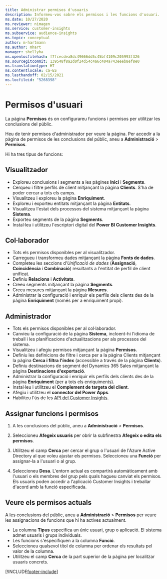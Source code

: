 ```yaml
---
title: Administrar permisos d'usuaris
description: Informeu-vos sobre els permisos i les funcions d'usuari.
ms.date: 10/27/2020
ms.reviewer: nimagen
ms.service: customer-insights
ms.subservice: audience-insights
ms.topic: conceptual
author: m-hartmann
ms.author: mhart
manager: shellyha
ms.openlocfilehash: f7fcecdea8dc49666dd5c45bf4109c205993f326
ms.sourcegitcommit: 139548f8a2d0f24d54c4a6c404a743eeeb8ef8e0
ms.translationtype: HT
ms.contentlocale: ca-ES
ms.lasthandoff: 02/15/2021
ms.locfileid: "5268398"
---
```

# <a name="user-permissions"></a>Permisos d'usuari

La pàgina **Permisos** és on configurareu funcions i permisos per utilitzar les conclusions del públic.

Heu de tenir permisos d'administrador per veure la pàgina. Per accedir a la pàgina de permisos de les conclusions del públic, aneu a **Administració** > **Permisos**.

Hi ha tres tipus de funcions:

## <a name="viewer"></a>Visualitzador

- Exploreu conclusions i segments a les pàgines **Inici** i **Segments**.
- Cerqueu i filtre perfils de client mitjançant la pàgina **Clients**. S'ha de poder cercar a tots els camps.
- Visualitzeu i exploreu la pàgina **Enriquiment**.
- Exploreu i exporteu entitats mitjançant la pàgina **Entitats**.
- Visualitzeu l'estat dels processos del sistema mitjançant la pàgina **Sistema**.
- Exporteu segments de la pàgina **Segments**.
- Instal·leu i utilitzeu l'escriptori digital del **Power BI Customer Insights**.

## <a name="contributor"></a>Col·laborador

- Tots els permisos disponibles per al visualitzador.
- Carregueu i transformeu dades mitjançant la pàgina **Fonts de dades**.
- Completeu les seccions d'*Unificació de dades* (**Assignació**, **Coincidència** i **Combinació**) resultants a l'entitat de perfil de client unificat.
- Definiu **Relacions** i **Activitats**.
- Creeu segments mitjançant la pàgina **Segments**.
- Creeu mesures mitjançant la pàgina **Mesures**.
- Administrar la configuració i enriquir els perfils dels clients des de la pàgina **Enriquiment** (només per a enriquiment propi).

## <a name="administrator"></a>Administrador

- Tots els permisos disponibles per al col·laborador.
- Canvieu la configuració de la pàgina **Sistema**, incloent-hi l'idioma de treball i les planificacions d'actualitzacions per als processos del sistema.
- Visualitzeu i afegiu permisos mitjançant la pàgina **Permisos**.
- Definiu les definicions de filtre i cerca per a la pàgina Clients mitjançant la pàgina **Cerca i filtra l'índex** (accessible a través de la pàgina **Clients**).
- Definiu destinacions de segment del Dynamics 365 Sales mitjançant la pàgina **Destinacions d'exportació**.
- Administrar la configuració i enriquir els perfils dels clients des de la pàgina **Enriquiment** (per a tots els enriquiments).
- Instal·leu i utilitzeu el **Complement de targeta del client**.
- Afegiu i utilitzeu el **connector del Power Apps**.
- Habiliteu l'ús de les [API del Customer Insights](apis.md).

## <a name="assign-roles-and-permissions"></a>Assignar funcions i permisos

1. A les conclusions del públic, aneu a **Administració** > **Permisos**.

1. Seleccioneu **Afegeix usuaris** per obrir la subfinestra **Afegeix o edita els permisos**.

1. Utilitzeu el camp **Cerca** per cercar el grup o l'usuari de l'Azure Active Directory al que voleu ajustar els permisos. Seleccioneu una **Funció** per assignar-la a l'usuari o al grup.

1. Seleccioneu **Desa**. L'entorn actual es compartirà automàticament amb l'usuari o els membres del grup pels quals hagueu canviat els permisos. Els usuaris poden accedir a l'aplicació Customer Insights i treballar d'acord amb la funció especificada.

## <a name="view-current-permissions"></a>Veure els permisos actuals

A les conclusions del públic, aneu a **Administració** > **Permisos** per veure les assignacions de funcions que hi ha actives actualment.

- La columna **Tipus** especifica un únic usuari, grup o aplicació. El sistema admet usuaris i grups individuals.
- Les funcions s'especifiquen a la columna **Funció**.
- Seleccioneu qualsevol títol de columna per ordenar els resultats pel valor de la columna.
- Utilitzeu el camp **Cerca** de la part superior de la pàgina per localitzar usuaris concrets.


[!INCLUDE[footer-include](../includes/footer-banner.md)]